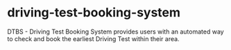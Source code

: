 # driving-test-booking-system
DTBS - Driving Test Booking System provides users with an automated way to check and book the earliest Driving Test within their area.
